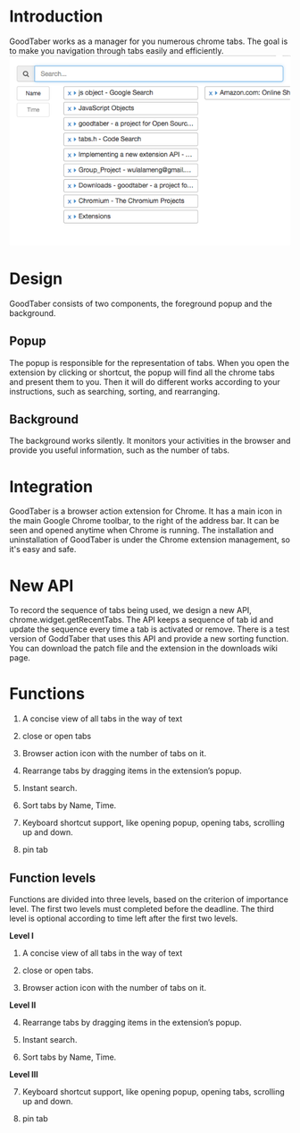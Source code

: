 # Introduction #

GoodTaber works as a manager for you numerous chrome tabs. The goal is to make you navigation through tabs easily and efficiently.
![GUI](wiki/images/GoodTaber.png?raw=true "GoodTaber")
# Design #

GoodTaber consists of two components, the foreground popup and the background.

## Popup ##

The popup is responsible for the representation of tabs. When you open the extension by clicking or shortcut, the popup will find all the chrome tabs and present them to you. Then it will do different works according to your instructions, such as searching, sorting, and rearranging.

## Background ##

The background works silently. It monitors your activities in the browser and provide you useful information, such as the number of tabs.

# Integration #

GoodTaber is a browser action extension for Chrome. It has a main icon in the main Google Chrome toolbar, to the right of the address bar. It can be seen and opened anytime when Chrome is running. The installation and uninstallation of GoodTaber is under the Chrome extension management, so it's easy and safe.

# New API #

To record the sequence of tabs being used, we design a new API, chrome.widget.getRecentTabs. The API keeps a sequence of tab id and update the sequence every time a tab is activated or remove. There is a test version of GoddTaber that uses this API and provide a new sorting function. You can download the patch file and the extension in the downloads wiki page.

# Functions #

1. A concise view of all tabs in the way of  text

2. close or open tabs

3. Browser action icon with the number of tabs on it.

4. Rearrange tabs by dragging items in the extension’s  popup.

5. Instant search.

6. Sort tabs by Name, Time.

7. Keyboard shortcut support, like opening popup, opening tabs, scrolling up and down.

8. pin tab

## Function levels ##
Functions are divided into three levels, based on the criterion of importance level. The first two levels must completed before the deadline. The third level is optional according to time left after the first two levels.

**Level I**

1. A concise view of all tabs in the way of  text

2. close or open tabs.

3. Browser action icon with the number of tabs on it.

**Level II**

4. Rearrange tabs by dragging items in the extension’s  popup.

5. Instant search.

6. Sort tabs by Name, Time.

**Level III**

7. Keyboard shortcut support, like opening popup, opening tabs, scrolling up and down.

8. pin tab
